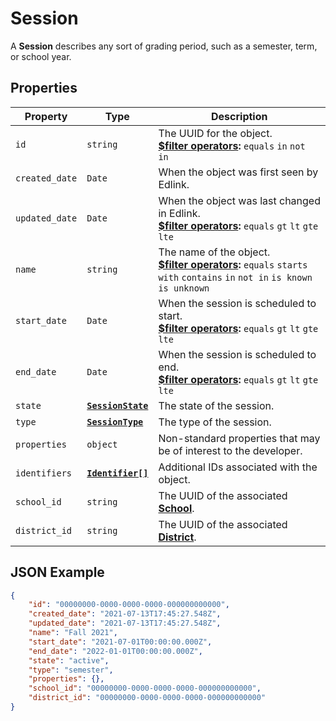 # Session
A **Session** describes any sort of grading period, such as
a semester, term, or school year.

## Properties
| Property | Type | Description |
| -------- | ---- | ----------- |
| `id` | `string` | The UUID for the object.<br/>**[$filter operators](../../../../guides/v2.0/filtering-results):** `equals` `in` `not in` |
| `created_date` | `Date` | When the object was first seen by Edlink. |
| `updated_date` | `Date` | When the object was last changed in Edlink.<br/>**[$filter operators](../../../../guides/v2.0/filtering-results):** `equals` `gt` `lt` `gte` `lte` |
| `name` | `string` | The name of the object.<br/>**[$filter operators](../../../../guides/v2.0/filtering-results):** `equals` `starts with` `contains` `in` `not in` `is known` `is unknown` |
| `start_date` | `Date` | When the session is scheduled to start.<br/>**[$filter operators](../../../../guides/v2.0/filtering-results):** `equals` `gt` `lt` `gte` `lte`  |
| `end_date` | `Date` | When the session is scheduled to end.<br/>**[$filter operators](../../../../guides/v2.0/filtering-results):** `equals` `gt` `lt` `gte` `lte`  |
| `state` | **[`SessionState`](enums/session-state)** | The state of the session. |
| `type` | **[`SessionType`](enums/session-type)** | The type of the session. |
| `properties` | `object` | Non-standard properties that may be of interest to the developer. |
| `identifiers` | **[`Identifier[]`](identifier)** | Additional IDs associated with the object. |
| `school_id` | `string` | The UUID of the associated **[School](school)**. |
| `district_id` | `string` | The UUID of the associated **[District](district)**. |

## JSON Example
```json
{
    "id": "00000000-0000-0000-0000-000000000000",
    "created_date": "2021-07-13T17:45:27.548Z",
    "updated_date": "2021-07-13T17:45:27.548Z",
    "name": "Fall 2021",
    "start_date": "2021-07-01T00:00:00.000Z",
    "end_date": "2022-01-01T00:00:00.000Z",
    "state": "active",
    "type": "semester",
    "properties": {},
    "school_id": "00000000-0000-0000-0000-000000000000",
    "district_id": "00000000-0000-0000-0000-000000000000"
}
```
